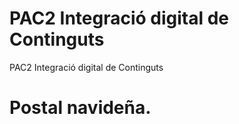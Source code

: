 # PAC2 Integració digital de Continguts
PAC2 Integració digital de Continguts<br>

# Postal navideña.
